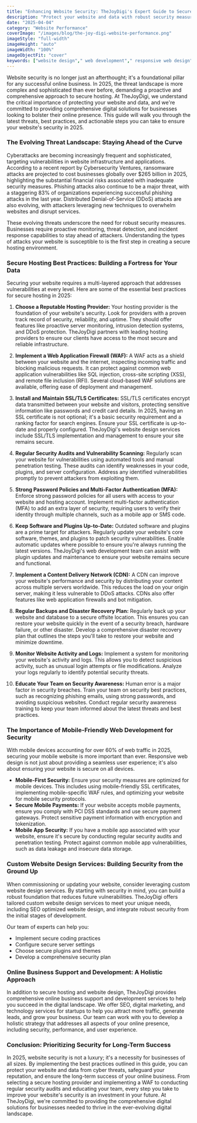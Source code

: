 ```yaml
---
title: "Enhancing Website Security: TheJoyDigi's Expert Guide to Secure Hosting in 2025"
description: "Protect your website and data with robust security measures. This blog post covers the latest threats and best practices for secure hosting, including firewalls, SSL certificates, and regular security audits."
date: "2025-04-04"
category: "Website Performance"
coverImage: "/images/blog/the-joy-digi-website-performance.png"
imageStyle: "full-width"
imageHeight: "auto"
imageWidth: "100%"
imageObjectFit: "cover"
keywords: ["website design"," web development"," responsive web design","custom website design services"," mobile-friendly web development"," SEO optimized website design"]
---
```


Website security is no longer just an afterthought; it's a foundational pillar for any successful online business. In 2025, the threat landscape is more complex and sophisticated than ever before, demanding a proactive and comprehensive approach to secure hosting. At TheJoyDigi, we understand the critical importance of protecting your website and data, and we're committed to providing comprehensive digital solutions for businesses looking to bolster their online presence. This guide will walk you through the latest threats, best practices, and actionable steps you can take to ensure your website's security in 2025.

### The Evolving Threat Landscape: Staying Ahead of the Curve

Cyberattacks are becoming increasingly frequent and sophisticated, targeting vulnerabilities in website infrastructure and applications. According to a recent report by Cybersecurity Ventures, ransomware attacks are projected to cost businesses globally over $265 billion in 2025, highlighting the substantial financial risks associated with inadequate security measures. Phishing attacks also continue to be a major threat, with a staggering 83% of organizations experiencing successful phishing attacks in the last year. Distributed Denial-of-Service (DDoS) attacks are also evolving, with attackers leveraging new techniques to overwhelm websites and disrupt services.

These evolving threats underscore the need for robust security measures. Businesses require proactive monitoring, threat detection, and incident response capabilities to stay ahead of attackers. Understanding the types of attacks your website is susceptible to is the first step in creating a secure hosting environment.

### Secure Hosting Best Practices: Building a Fortress for Your Data

Securing your website requires a multi-layered approach that addresses vulnerabilities at every level. Here are some of the essential best practices for secure hosting in 2025:

1.  **Choose a Reputable Hosting Provider:** Your hosting provider is the foundation of your website's security. Look for providers with a proven track record of security, reliability, and uptime. They should offer features like proactive server monitoring, intrusion detection systems, and DDoS protection. TheJoyDigi partners with leading hosting providers to ensure our clients have access to the most secure and reliable infrastructure.

2.  **Implement a Web Application Firewall (WAF):** A WAF acts as a shield between your website and the internet, inspecting incoming traffic and blocking malicious requests. It can protect against common web application vulnerabilities like SQL injection, cross-site scripting (XSS), and remote file inclusion (RFI). Several cloud-based WAF solutions are available, offering ease of deployment and management.

3.  **Install and Maintain SSL/TLS Certificates:** SSL/TLS certificates encrypt data transmitted between your website and visitors, protecting sensitive information like passwords and credit card details. In 2025, having an SSL certificate is not optional; it's a basic security requirement and a ranking factor for search engines. Ensure your SSL certificate is up-to-date and properly configured. TheJoyDigi's website design services include SSL/TLS implementation and management to ensure your site remains secure.

4.  **Regular Security Audits and Vulnerability Scanning:** Regularly scan your website for vulnerabilities using automated tools and manual penetration testing. These audits can identify weaknesses in your code, plugins, and server configuration. Address any identified vulnerabilities promptly to prevent attackers from exploiting them.

5.  **Strong Password Policies and Multi-Factor Authentication (MFA):** Enforce strong password policies for all users with access to your website and hosting account. Implement multi-factor authentication (MFA) to add an extra layer of security, requiring users to verify their identity through multiple channels, such as a mobile app or SMS code.

6.  **Keep Software and Plugins Up-to-Date:** Outdated software and plugins are a prime target for attackers. Regularly update your website's core software, themes, and plugins to patch security vulnerabilities. Enable automatic updates where possible to ensure you're always running the latest versions. TheJoyDigi's web development team can assist with plugin updates and maintenance to ensure your website remains secure and functional.

7.  **Implement a Content Delivery Network (CDN):** A CDN can improve your website's performance and security by distributing your content across multiple servers worldwide. This reduces the load on your origin server, making it less vulnerable to DDoS attacks. CDNs also offer features like web application firewalls and bot mitigation.

8.  **Regular Backups and Disaster Recovery Plan:** Regularly back up your website and database to a secure offsite location. This ensures you can restore your website quickly in the event of a security breach, hardware failure, or other disaster. Develop a comprehensive disaster recovery plan that outlines the steps you'll take to restore your website and minimize downtime.

9.  **Monitor Website Activity and Logs:** Implement a system for monitoring your website's activity and logs. This allows you to detect suspicious activity, such as unusual login attempts or file modifications. Analyze your logs regularly to identify potential security threats.

10. **Educate Your Team on Security Awareness:** Human error is a major factor in security breaches. Train your team on security best practices, such as recognizing phishing emails, using strong passwords, and avoiding suspicious websites. Conduct regular security awareness training to keep your team informed about the latest threats and best practices.

### The Importance of Mobile-Friendly Web Development for Security

With mobile devices accounting for over 60% of web traffic in 2025, securing your mobile website is more important than ever. Responsive web design is not just about providing a seamless user experience; it's also about ensuring your website is secure on all devices.

*   **Mobile-First Security:** Ensure your security measures are optimized for mobile devices. This includes using mobile-friendly SSL certificates, implementing mobile-specific WAF rules, and optimizing your website for mobile security protocols.
*   **Secure Mobile Payments:** If your website accepts mobile payments, ensure you comply with PCI DSS standards and use secure payment gateways. Protect sensitive payment information with encryption and tokenization.
*   **Mobile App Security:** If you have a mobile app associated with your website, ensure it's secure by conducting regular security audits and penetration testing. Protect against common mobile app vulnerabilities, such as data leakage and insecure data storage.

### Custom Website Design Services: Building Security from the Ground Up

When commissioning or updating your website, consider leveraging custom website design services. By starting with security in mind, you can build a robust foundation that reduces future vulnerabilities. TheJoyDigi offers tailored custom website design services to meet your unique needs, including SEO optimized website design, and integrate robust security from the initial stages of development.

Our team of experts can help you:

*   Implement secure coding practices
*   Configure secure server settings
*   Choose secure plugins and themes
*   Develop a comprehensive security plan

### Online Business Support and Development: A Holistic Approach

In addition to secure hosting and website design, TheJoyDigi provides comprehensive online business support and development services to help you succeed in the digital landscape. We offer SEO, digital marketing, and technology services for startups to help you attract more traffic, generate leads, and grow your business. Our team can work with you to develop a holistic strategy that addresses all aspects of your online presence, including security, performance, and user experience.

### Conclusion: Prioritizing Security for Long-Term Success

In 2025, website security is not a luxury; it's a necessity for businesses of all sizes. By implementing the best practices outlined in this guide, you can protect your website and data from cyber threats, safeguard your reputation, and ensure the long-term success of your online business. From selecting a secure hosting provider and implementing a WAF to conducting regular security audits and educating your team, every step you take to improve your website's security is an investment in your future. At TheJoyDigi, we're committed to providing the comprehensive digital solutions for businesses needed to thrive in the ever-evolving digital landscape.